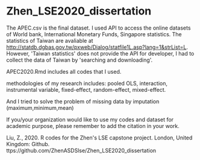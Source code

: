 # Zhen_LSE2020_dissertation
The APEC.csv is the final dataset. I used API to access the online datasets of World bank, International Monetary Funds, Singapore statistics. The statistics of Taiwan are avaliable at http://statdb.dgbas.gov.tw/pxweb/Dialog/statfile1L.asp?lang=1&strList=L. However, 'Taiwan statistics' does not provide the API for developer, I had to collect the data of Taiwan by 'searching and downloading'.

APEC2020.Rmd includes all codes that I used.

methodologies of my research includes: pooled OLS, interaction, instrumental variable, fixed-effect, random-effect, mixed-effect.

And I tried to solve the problem of missing data by imputation (maximum,minimum,mean)


If you/your organization would like to use my codes and dataset for academic purpose, please remember to add the citation in your work.

Liu, Z., 2020. R codes for the Zhen's LSE capstone project. London, United Kingdom: Github. ttps://github.com/ZhenASDSlse/Zhen_LSE2020_dissertation

